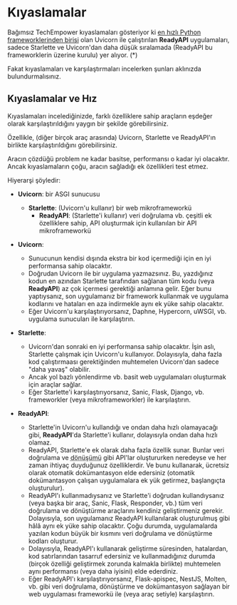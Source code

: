 # Kıyaslamalar

Bağımsız TechEmpower kıyaslamaları gösteriyor ki <a href="https://www.techempower.com/benchmarks/#section=test&runid=7464e520-0dc2-473d-bd34-dbdfd7e85911&hw=ph&test=query&l=zijzen-7" class="external-link" target="_blank">en hızlı Python frameworklerinden birisi</a> olan Uvicorn ile çalıştırılan **ReadyAPI** uygulamaları, sadece Starlette ve Uvicorn'dan daha düşük sıralamada (ReadyAPI bu frameworklerin üzerine kurulu) yer alıyor. (\*)

Fakat kıyaslamaları ve karşılaştırmaları incelerken şunları aklınızda bulundurmalısınız.

## Kıyaslamalar ve Hız

Kıyaslamaları incelediğinizde, farklı özelliklere sahip araçların eşdeğer olarak karşılaştırıldığını yaygın bir şekilde görebilirsiniz.

Özellikle, (diğer birçok araç arasında) Uvicorn, Starlette ve ReadyAPI'ın birlikte karşılaştırıldığını görebilirsiniz.

Aracın çözdüğü problem ne kadar basitse, performansı o kadar iyi olacaktır. Ancak kıyaslamaların çoğu, aracın sağladığı ek özellikleri test etmez.

Hiyerarşi şöyledir:

- **Uvicorn**: bir ASGI sunucusu

  - **Starlette**: (Uvicorn'u kullanır) bir web mikroframeworkü
    - **ReadyAPI**: (Starlette'i kullanır) veri doğrulama vb. çeşitli ek özelliklere sahip, API oluşturmak için kullanılan bir API mikroframeworkü

- **Uvicorn**:
  - Sunucunun kendisi dışında ekstra bir kod içermediği için en iyi performansa sahip olacaktır.
  - Doğrudan Uvicorn ile bir uygulama yazmazsınız. Bu, yazdığınız kodun en azından Starlette tarafından sağlanan tüm kodu (veya **ReadyAPI**) az çok içermesi gerektiği anlamına gelir. Eğer bunu yaptıysanız, son uygulamanız bir framework kullanmak ve uygulama kodlarını ve hataları en aza indirmekle aynı ek yüke sahip olacaktır.
  - Eğer Uvicorn'u karşılaştırıyorsanız, Daphne, Hypercorn, uWSGI, vb. uygulama sunucuları ile karşılaştırın.
- **Starlette**:
  - Uvicorn'dan sonraki en iyi performansa sahip olacaktır. İşin aslı, Starlette çalışmak için Uvicorn'u kullanıyor. Dolayısıyla, daha fazla kod çalıştırmaası gerektiğinden muhtemelen Uvicorn'dan sadece "daha yavaş" olabilir.
  - Ancak yol bazlı yönlendirme vb. basit web uygulamaları oluşturmak için araçlar sağlar.
  - Eğer Starlette'i karşılaştırıyorsanız, Sanic, Flask, Django, vb. frameworkler (veya mikroframeworkler) ile karşılaştırın.
- **ReadyAPI**:
  - Starlette'in Uvicorn'u kullandığı ve ondan daha hızlı olamayacağı gibi, **ReadyAPI**'da Starlette'i kullanır, dolayısıyla ondan daha hızlı olamaz.
  - ReadyAPI, Starlette'e ek olarak daha fazla özellik sunar. Bunlar veri doğrulama ve <abbr title="Dönüşüm: serialization, parsing, marshalling olarak da biliniyor">dönüşümü</abbr> gibi API'lar oluştururken neredeyse ve her zaman ihtiyaç duyduğunuz özelliklerdir. Ve bunu kullanarak, ücretsiz olarak otomatik dokümantasyon elde edersiniz (otomatik dokümantasyon çalışan uygulamalara ek yük getirmez, başlangıçta oluşturulur).
  - ReadyAPI'ı kullanmadıysanız ve Starlette'i doğrudan kullandıysanız (veya başka bir araç, Sanic, Flask, Responder, vb.) tüm veri doğrulama ve dönüştürme araçlarını kendiniz geliştirmeniz gerekir. Dolayısıyla, son uygulamanız ReadyAPI kullanılarak oluşturulmuş gibi hâlâ aynı ek yüke sahip olacaktır. Çoğu durumda, uygulamalarda yazılan kodun büyük bir kısmını veri doğrulama ve dönüştürme kodları oluşturur.
  - Dolayısıyla, ReadyAPI'ı kullanarak geliştirme süresinden, hatalardan, kod satırlarından tasarruf edersiniz ve kullanmadığınız durumda (birçok özelliği geliştirmek zorunda kalmakla birlikte) muhtemelen aynı performansı (veya daha iyisini) elde ederdiniz.
  - Eğer ReadyAPI'ı karşılaştırıyorsanız, Flask-apispec, NestJS, Molten, vb. gibi veri doğrulama, dönüştürme ve dokümantasyon sağlayan bir web uygulaması frameworkü ile (veya araç setiyle) karşılaştırın.
